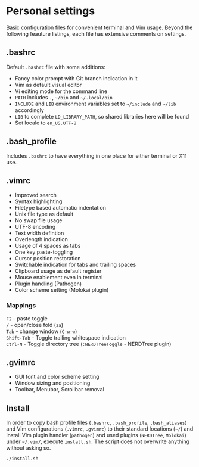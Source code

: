 # Personal settings

Basic configuration files for convenient terminal and Vim usage.
Beyond the following feauture listings, each file has extensive comments
on settings.

## .bashrc

Default `.bashrc` file with some additions:

- Fancy color prompt with Git branch indication in it
- Vim as default visual editor
- Vi editing mode for the command line
- `PATH` includes `.`, `~/bin` and `~/.local/bin`
- `INCLUDE` and `LIB` environment variables set to `~/include` and `~/lib`
  accordingly
- `LIB` to complete `LD_LIBRARY_PATH`, so shared libraries here will be found
- Set locale to `en_US.UTF-8`

## .bash_profile

Includes `.bashrc` to have everything in one place for either terminal or X11
use.


## .vimrc

- Improved search
- Syntax highlighting
- Filetype based automatic indentation
- Unix file type as default
- No swap file usage
- UTF-8 encoding
- Text width defintion
- Overlength indication
- Usage of 4 spaces as tabs
- One key paste-toggling
- Cursor position restoration
- Switchable indication for tabs and trailing spaces
- Clipboard usage as default register
- Mouse enablement even in terminal
- Plugin handling (Pathogen)
- Color scheme setting (Molokai plugin)

### Mappings

`F2` - paste toggle  
`/` - open/close fold (`za`)  
`Tab` - change window (`C-w-w`)  
`Shift-Tab` - Toggle trailing whitespace indication  
`Ctrl-N` - Toggle directory tree (`:NERDTreeToggle` - NERDTree plugin)

## .gvimrc

- GUI font and color scheme setting
- Window sizing and positioning
- Toolbar, Menubar, Scrollbar removal


## Install

In order to copy bash profile files (`.bashrc`, `.bash_profile`,
`.bash_aliases`) and Vim configurations (`.vimrc`, `.gvimrc`) to their
standard locations (`~/`) and install Vim plugin handler (`pathogen`) and used
plugins (`NERDTree`, `Molokai`) under `~/.vim/`, execute `install.sh`. The
script does not overwrite anything without asking so.

```bash
./install.sh
```
